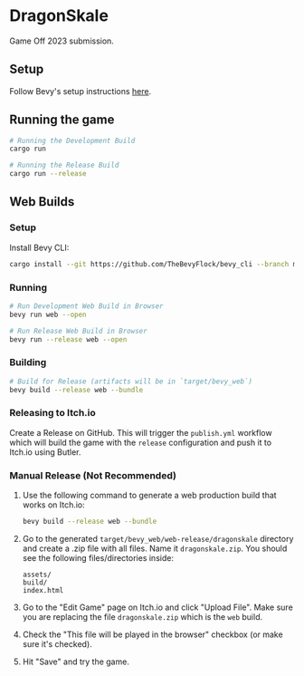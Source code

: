 # DragonSkale
Game Off 2023 submission.

## Setup

Follow Bevy's setup instructions [here](https://bevyengine.org/learn/quick-start/getting-started/setup/#rust-setup).

## Running the game

```sh
# Running the Development Build
cargo run
```

```sh
# Running the Release Build
cargo run --release
```

## Web Builds

### Setup

Install Bevy CLI:
```sh
cargo install --git https://github.com/TheBevyFlock/bevy_cli --branch main --rev 0a4df19a729dbbb83774c4ddacf21770bafceb21 --locked bevy_cli
```

### Running

```sh
# Run Development Web Build in Browser
bevy run web --open
```

```sh
# Run Release Web Build in Browser
bevy run --release web --open
```

### Building

```sh
# Build for Release (artifacts will be in `target/bevy_web`)
bevy build --release web --bundle
```

### Releasing to Itch.io

Create a Release on GitHub. This will trigger the `publish.yml` workflow which will build the game with the `release` configuration and push it to Itch.io using Butler.

### Manual Release (Not Recommended)

1. Use the following command to generate a web production build that works on Itch.io:

   ```sh
   bevy build --release web --bundle
   ```

2. Go to the generated `target/bevy_web/web-release/dragonskale` directory and create a .zip file with all files. Name it `dragonskale.zip`. You should see the following files/directories inside:

   ```
   assets/
   build/
   index.html
   ```

3. Go to the "Edit Game" page on Itch.io and click "Upload File". Make sure you are replacing the file `dragonskale.zip` which is the `web` build.

4. Check the "This file will be played in the browser" checkbox (or make sure it's checked).

5. Hit "Save" and try the game.
